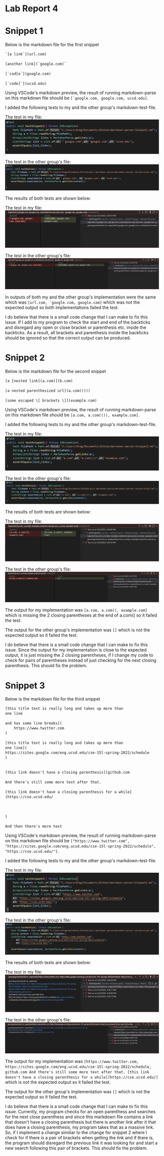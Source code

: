 # Lab Report 4
# Snippet 1
Below is the markdown file for the first snippet
```
`[a link`](url.com)

[another link](`google.com)`

[`cod[e`](google.com)

[`code]`](ucsd.edu)
```
Using VSCode's markdown preview, the result of running markdown-parse on this markdown file should be  ```[`google.com, google.com, ucsd.edu]```.

I added the following tests to my and the other group's markdown-test-file.

The test in my file:
![image](Lab4_Images\my_test_snippet1.PNG)

The test in the other group's file:
![image](Lab4_Images\review_test_snippet1.PNG)

The results of both tests are shown below:

The test in my file:
![image](Lab4_Images\my_output1.PNG)

The test in the other group's file:
![image](Lab4_Images\review_output1.PNG)

In outputs of both my and the other group's implementation were the same which was ```[url.com, `google.com, google.com]``` which was not the expected output so both implementations failed the test.

I do believe that there is a small code change that I can make to fix this issue. If I add to my program to check the start and end of the backticks and disregard any open or close bracket or parenthesis etc. inside the backticks. As a result, all brackets and parenthesis inside the backticks should be ignored so that the correct output can be produced.

# Snippet 2
Below is the markdown file for the second snippet
```
[a [nested link](a.com)](b.com)

[a nested parenthesized url](a.com(()))

[some escaped \[ brackets \]](example.com)
```

Using VSCode's markdown preview, the result of running markdown-parse on this markdown file should be  `[a.com, a.com(()), example.com]`.

I added the following tests to my and the other group's markdown-test-file.

The test in my file:
![image](Lab4_Images\my_test_snippet2.PNG)

The test in the other group's file:
![image](Lab4_Images\review_test_snippet2.PNG)

The results of both tests are shown below:

The test in my file:
![image](Lab4_Images\my_output2.PNG)

The test in the other group's file:
![image](Lab4_Images\review_output2.PNG)

The output for my implementation was  `[a.com, a.com((, example.com]` which is missing the 2 closing parentheses at the end of a.com(( so it failed the test.

The output for the other group's implementation was `[]` which is not the expected output so it failed the test.

I do believe that there is a small code change that I can make to fix this issue. Since the output for my implementation is close to the expected output, it is just missing the 2 closing parentheses, if I change my code to check for pairs of parentheses instead of just checking for the next closing parenthesis. This should fix the problem.

# Snippet 3
Below is the markdown file for the third snippet
```
[this title text is really long and takes up more than 
one line

and has some line breaks](
    https://www.twitter.com
)

[this title text is really long and takes up more than 
one line](
https://sites.google.com/eng.ucsd.edu/cse-15l-spring-2022/schedule
)


[this link doesn't have a closing parenthesis](github.com

And there's still some more text after that.

[this link doesn't have a closing parenthesis for a while](https://cse.ucsd.edu/



)

And then there's more text
```

Using VSCode's markdown preview, the result of running markdown-parse on this markdown file should be  `["https://www.twitter.com", "https://sites.google.com/eng.ucsd.edu/cse-15l-spring-2022/schedule", "https://cse.ucsd.edu/"]`.

I added the following tests to my and the other group's markdown-test-file.

The test in my file:
![image](Lab4_Images\my_test_snippet3.PNG)

The test in the other group's file:
![image](Lab4_Images\review_test_snippet3.PNG)

The results of both tests are shown below:

The test in my file:
![image](Lab4_Images\my_output3.PNG)

The test in the other group's file:
![image](Lab4_Images\review_output3.PNG)

The output for my implementation was  `[https://www.twitter.com, https://sites.google.com/eng.ucsd.edu/cse-15l-spring-2022/schedule, github.com
And there's still some more text after that.
[this link doesn't have a closing parenthesis for a while](https://cse.ucsd.edu/]` which is not the expected output so it failed the test.

The output for the other group's implementation was `[]` which is not the expected output so it failed the test.

I do believe that there is a small code change that I can make to fix this issue. Currently, my program checks for an open parenthess and searches for the next close parenthess and since this markdown file contains a link that doesn't have a closing parenthesis but there is another link after it that does have a closing parenthesis, my program takes that as a massive link. So, if I implement a change similiar to the change for snippet 2 where I check for if there is a pair of brackets when getting the link and if there is, the program should disregard the previous link it was looking for and start a new search following this pair of brackets. This should fix the problem.